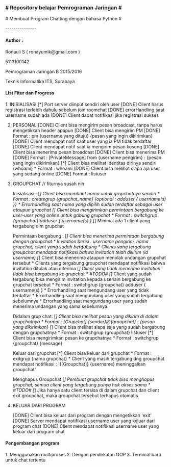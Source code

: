 
<h3># Repository belajar Pemrograman Jaringan # </h3>
<p># Membuat Program Chatting dengan bahasa Python #</p>
---------------
<h4>Author :</h4>
<p> Ronauli S ( ronayumik@gmail.com )</p>
<p> 5113100142 </p>
<p> Pemrograman Jaringan B 2015/2016 </p>
<p> Teknik Informatika ITS, Surabaya </p>

<h4> List Fitur dan Progress</h4>
1. INISIALISASI
	[*] Port server diinput sendiri oleh user
	[DONE] Client harus registrasi terlebih dahulu sebelum join roomchat
		[DONE] errorHandling saat username sudah ada
	[DONE] Client dapat notifikasi jika registrasi sukses
	
2. PERSONAL
	[DONE] Client bisa mengirim pesan broadcast, tanpa harus mengetikkan header apapun
	[DONE] Client bisa mengirim PM
		[DONE] Format : pm {username yang dituju} {pesan yang ingin dikirimkan}
		[DONE] Client mendapat notif saat user yang ia PM tidak terdaftar
		[DONE] Client mendapat notif saat ia mengirim pesan kosong
	[DONE] Client bisa menerima pesan broadcast 
	[DONE] Client bisa menerima PM
		[DONE] Format : [PrivateMessage] from {username pengirim} : {pesan yang ingin dikirimkan}
	[*] Client bisa melihat identitas dirinya sendiri (whoami)
		* Format : whoami
	[DONE] Client bisa melihat siapa aja user yang sedang online
		[DONE] Format : listuser
	
3. GROUPCHAT // fiturnya susah nih

	Inisialisasi :
	[*] Client bisa membuat nama untuk grupchatnya sendiri
		* Format : creategrup {grupchat_name} {*optional : adduser { username(s) }}
		* Errorhandling saat nama yang dipilih sudah terdaftar sebagai user ataupun grupchat
	[*] Client bisa mengirimkan permintaan bergabung ke user-user yang online untuk gabung grupchat 
		* Format : switchgrup {groupchat} adduser { username(s) }
	[*] Minimal ada 1 client yang tergabung dlm grupchat 
	
	Permintaan bergabung :
	[*] Client bisa menerima permintaan bergabung dengan groupchat
		* Invitation berisi : username pengirim, nama grupchat, client yang sudah bergabung
		* Clients yang tergabung groupchat mendapat notifikasi bahwa invitation telah dikirim (id username)
	[*] Client bisa menerima ataupun menolak undangan grupchat tersebut
		* Clients yang tergabung groupchat mendapat notifikasi bahwa invitation ditolak atau diterima
	[*] Client yang tidak menerima invitation tidak bisa bergabung ke grupchat
		* #TODO#
	[*] Client yang sudah tergabung bisa mengirim invitation kepada userlain bergabung ke grupchat tersebut
		* Format : switchgrup {groupchat} adduser { username(s) }
		* Errorhandling saat mengundang user yang tidak terdaftar
		* Errorhandling saat mengundang user yang sudah tergabung sebelumnya
		* Errorhandling saat mengundang user yang sudah menerima undangan yang sama sebelumnya.
		
	Didalam grup chat:
	[*] Client bisa melihat pesan yang dikirim di dalam grupchatnya
		* Format : [Grupchat] {sender}@{groupchat} : {pesan yang dikirimkan}
	[*] Client bisa melihat siapa saja yang sudah bergabung dengan grupchatnya
		* Format : switchgrup {groupchat} listuser
	[*] Client bisa mengirimkan pesan ke grupchatnya
		* Format : switchgrup {groupchat} {message}
	
	Keluar dari grupchat
	[*] Client bisa keluar dari grupchat
		* Format : exitgrup {nama grupchat}
		* Client yang masih tergabung dng groupchat mendapat notifikasi : '{[Groupchat]} {username} meninggalkan groupchat'
	
	Menghapus Groupchat
	[*] Pembuat grupchat tidak bisa menghapus grupchat, semua client yang tergabung punya hak akses sama
		* #TODO#
	[*] Jika hanya satu client tersisa di dalam grupchat dan client exit groupchat, maka groupchat tersebut terhapus otomatis

4. KELUAR DARI PROGRAM

	[DONE] Client bisa keluar dari program dengan mengetikkan 'exit'
	[DONE] Server mendapat notifikasi username user yang keluar dari program chat
	[DONE] Client mendapat notifikasi username user yang keluar dari program chat
	
<h4>Pengembangan program</h4>
1.	Menggunakan multiproses
2.	Dengan pendekatan OOP
3.	Terminal baru untuk chat tertentu

	

	



